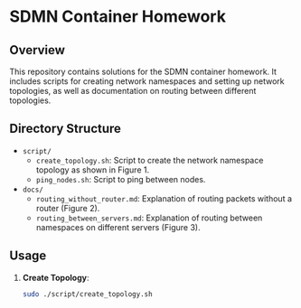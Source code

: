 # SDMN Container Homework

## Overview
This repository contains solutions for the SDMN container homework. It includes scripts for creating network namespaces and setting up network topologies, as well as documentation on routing between different topologies.

## Directory Structure
- `script/`
  - `create_topology.sh`: Script to create the network namespace topology as shown in Figure 1.
  - `ping_nodes.sh`: Script to ping between nodes.
- `docs/`
  - `routing_without_router.md`: Explanation of routing packets without a router (Figure 2).
  - `routing_between_servers.md`: Explanation of routing between namespaces on different servers (Figure 3).

## Usage
1. **Create Topology**:
   ```bash
   sudo ./script/create_topology.sh

